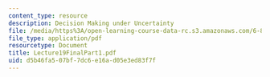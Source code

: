 ```yaml
---
content_type: resource
description: Decision Making under Uncertainty
file: /media/https%3A/open-learning-course-data-rc.s3.amazonaws.com/6-825-techniques-in-artificial-intelligence-sma-5504-fall-2002/d5b46fa507bf7dc6e16ad05e3ed83f7f_Lecture19FinalPart1.pdf
file_type: application/pdf
resourcetype: Document
title: Lecture19FinalPart1.pdf
uid: d5b46fa5-07bf-7dc6-e16a-d05e3ed83f7f
---
```

